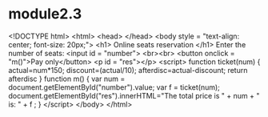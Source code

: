# module2.3
&lt;!DOCTYPE html&gt;
&lt;html&gt;
&lt;head&gt;
&lt;/head&gt;
&lt;body style = &quot;text-align: center; font-size: 20px;&quot;&gt;
&lt;h1&gt; Online seats reservation &lt;/h1&gt;
Enter the number of seats: &lt;input id = &quot;number&quot;&gt;
&lt;br&gt;&lt;br&gt;
&lt;button onclick = &quot;m()&quot;&gt;Pay only&lt;/button&gt;
&lt;p id = &quot;res&quot;&gt;&lt;/p&gt;
&lt;script&gt;
function ticket(num)
{
actual=num*150;
discount=(actual/10); afterdisc=actual-discount; return afterdisc
}
function m()
{
var num = document.getElementById(&quot;number&quot;).value;
var f = ticket(num);
document.getElementById(&quot;res&quot;).innerHTML=&quot;The total price is &quot; + num + &quot;
is: &quot; + f ;
}
&lt;/script&gt;
&lt;/body&gt;
&lt;/html&gt;
